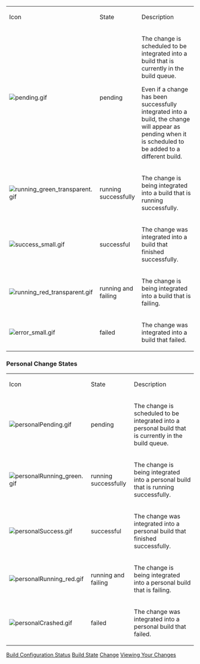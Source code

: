 [//]: # (title: Change State)
[//]: # (auxiliary-id: Change State)

<table><tr>

<td>

Icon


</td>

<td>

State


</td>

<td>

Description


</td></tr><tr>

<td>

 ![pending.gif](pending.gif)


</td>

<td>

pending


</td>

<td>

The change is scheduled to be integrated into a build that is currently in the build queue.

 Even if a change has been successfully integrated into a build, the change will appear as pending when it is scheduled to be added to a different build.


</td></tr><tr>

<td>

![running_green_transparent.gif](running_green_transparent.gif)


</td>

<td>

running successfully


</td>

<td>

The change is being integrated into a build that is running successfully.


</td></tr><tr>

<td>

![success_small.gif](success_small.gif)


</td>

<td>

successful


</td>

<td>

The change was integrated into a build that finished successfully.


</td></tr><tr>

<td>

![running_red_transparent.gif](running_red_transparent.gif)


</td>

<td>

running and failing


</td>

<td>

The change is being integrated into a build that is failing.


</td></tr><tr>

<td>

![error_small.gif](error_small.gif)


</td>

<td>

failed


</td>

<td>

The change was integrated into a build that failed.


</td></tr></table>

### Personal Change States

<table><tr>

<td>

Icon


</td>

<td>

State


</td>

<td>

Description


</td></tr><tr>

<td>

![personalPending.gif](personalPending.gif)


</td>

<td>

pending


</td>

<td>

The change is scheduled to be integrated into a personal build that is currently in the build queue.


</td></tr><tr>

<td>

![personalRunning_green.gif](personalRunning_green.gif)


</td>

<td>

running successfully


</td>

<td>

The change is being integrated into a personal build that is running successfully.


</td></tr><tr>

<td>

![personalSuccess.gif](personalSuccess.gif)


</td>

<td>

successful


</td>

<td>

The change was integrated into a personal build that finished successfully.


</td></tr><tr>

<td>

![personalRunning_red.gif](personalRunning_red.gif)


</td>

<td>

running and failing


</td>

<td>

The change is being integrated into a personal build that is failing.


</td></tr><tr>

<td>

![personalCrashed.gif](personalCrashed.gif)


</td>

<td>

failed


</td>

<td>

The change was integrated into a personal build that failed.


</td></tr></table>

 <seealso>
        <category ref="concepts">
            <a href="build-configuration.md">Build Configuration Status</a>
            <a href="build-state.md">Build State</a>
            <a href="change.md">Change</a>
        </category>
        <category ref="user-guide">
            <a href="viewing-your-changes.md">Viewing Your Changes</a>
        </category>
</seealso>